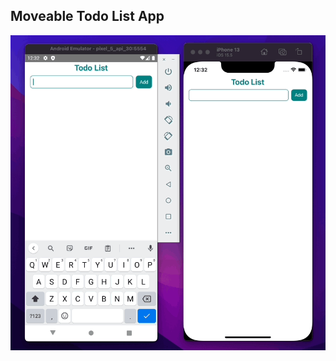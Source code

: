 ## Moveable Todo List App

![](https://github.com/ddikodroid/moveable-todo-list-react-native/blob/master/demo.gif)
